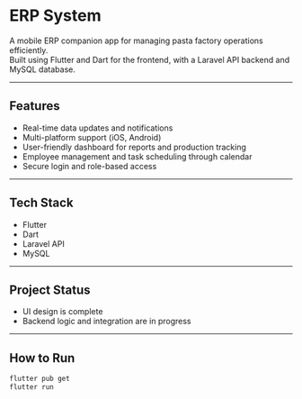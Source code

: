 # ERP System

A mobile ERP companion app for managing pasta factory operations efficiently.  
Built using Flutter and Dart for the frontend, with a Laravel API backend and MySQL database.

---

## Features

- Real-time data updates and notifications  
- Multi-platform support (iOS, Android)  
- User-friendly dashboard for reports and production tracking  
- Employee management and task scheduling through calendar  
- Secure login and role-based access  

---

## Tech Stack

- Flutter  
- Dart  
- Laravel API  
- MySQL  

---

## Project Status

- UI design is complete  
- Backend logic and integration are in progress  

---

## How to Run

```bash
flutter pub get
flutter run
